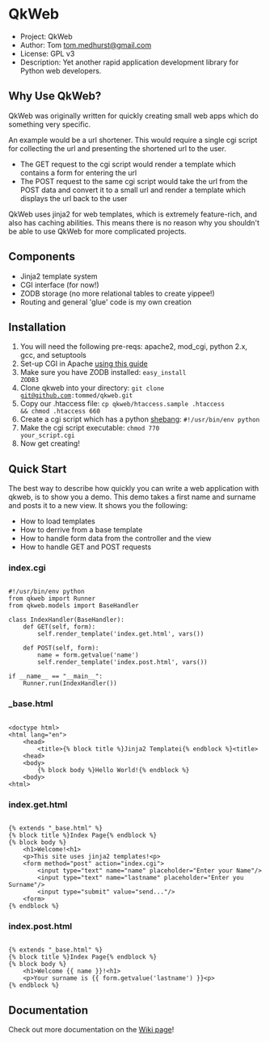# QkWeb

* Project: QkWeb
* Author: Tom <tom.medhurst@gmail.com>
* License: GPL v3
* Description: Yet another rapid application development library for Python web developers.

## Why Use QkWeb?

QkWeb was originally written for quickly creating small web apps which do something very specific.

An example would be a url shortener. This would require a single cgi script for collecting the url
and presenting the shortened url to the user. 

* The GET request to the cgi script would render a template which contains a form for entering the url
* The POST request to the same cgi script would take the url from the POST data and convert it to a small
url and render a template which displays the url back to the user

QkWeb uses jinja2 for web templates, which is extremely feature-rich, and also has caching abilities. 
This means there is no reason why you shouldn't be able to use QkWeb for more complicated projects.

## Components

 * Jinja2 template system
 * CGI interface (for now!)
 * ZODB storage (no more relational tables to create yippee!)
 * Routing and general 'glue' code is my own creation

## Installation

1. You will need the following pre-reqs: apache2, mod_cgi, python 2.x, gcc, and setuptools
2. Set-up CGI in Apache [using this guide](http://is.gd/cOD9b)
3. Make sure you have ZODB installed: <code>easy_install ZODB3</code>
4. Clone qkweb into your directory: <code>git clone git@github.com:tommed/qkweb.git</code>
5. Copy our .htaccess file: <code>cp qkweb/htaccess.sample .htaccess && chmod .htaccess 660</code>
6. Create a cgi script which has a python [shebang](http://en.wikipedia.org/wiki/Shebang_(Unix)): <code>#!/usr/bin/env python</code>
7. Make the cgi script executable: <code>chmod 770 your_script.cgi</code>
8. Now get creating!

## Quick Start

The best way to describe how quickly you can write a web application with qkweb, is to show you
a demo. This demo takes a first name and surname and posts it to a new view. It shows you the 
following:

 * How to load templates
 * How to derrive from a base template
 * How to handle form data from the controller and the view
 * How to handle GET and POST requests

### index.cgi

<pre><code>
#!/usr/bin/env python
from qkweb import Runner
from qkweb.models import BaseHandler

class IndexHandler(BaseHandler):
	def GET(self, form):
		self.render_template('index.get.html', vars())

	def POST(self, form):
		name = form.getvalue('name')
		self.render_template('index.post.html', vars())

if __name__ == "__main__":
	Runner.run(IndexHandler())
</code></pre>

### _base.html

<pre><code>
&lt;doctype html&gt;
&lt;html lang="en"&gt;
	&lt;head&gt;
		&lt;title&gt;{% block title %}Jinja2 Templatei{% endblock %}&lt;title&gt;
	&lt;head&gt;
	&lt;body&gt;
		{% block body %}Hello World!{% endblock %}
	&lt;body&gt;
&lt;html&gt;
</code></pre>

### index.get.html

<pre><code>
{% extends "_base.html" %}
{% block title %}Index Page{% endblock %}
{% block body %}
	&lt;h1&gt;Welcome!&lt;h1&gt;
	&lt;p&gt;This site uses jinja2 templates!&lt;p&gt;
	&lt;form method="post" action="index.cgi"&gt;
		&lt;input type="text" name="name" placeholder="Enter your Name"/&gt;
		&lt;input type="text" name="lastname" placeholder="Enter you Surname"/&gt;
		&lt;input type="submit" value="send..."/&gt;
	&lt;form&gt;
{% endblock %}
</code></pre>

### index.post.html

<pre><code>
{% extends "_base.html" %}
{% block title %}Index Page{% endblock %}
{% block body %}
	&lt;h1&gt;Welcome {{ name }}!&lt;h1&gt;
	&lt;p&gt;Your surname is {{ form.getvalue('lastname') }}&lt;p&gt;
{% endblock %}
</code></pre>

## Documentation

Check out more documentation on the [Wiki page](http://wiki.github.com/tommed/qkweb/)!
